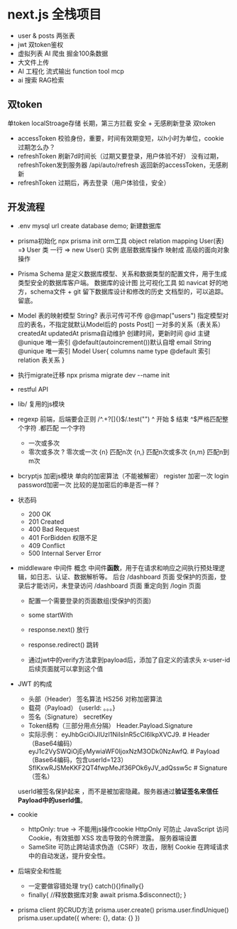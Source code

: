 # next.js 全栈项目

- user & posts 两张表
- jwt 双token鉴权
- 虚拟列表 
    AI 爬虫 掘金100条数据
- 大文件上传
- AI 工程化
    流式输出
    function tool
    mcp
- ai 搜索
    RAG检索

## 双token
单token localStroage存储 长期，第三方拦截
安全 + 无感刷新登录
双token
- accessToken 校验身份，重要，时间有效期变短，以h小时为单位，cookie
    过期怎么办？
- refreshToken 刷新7d时间长（过期又要登录，用户体验不好）
    没有过期，refreshToken发到服务器 /api/auto/refresh
    返回新的accessToken，无感刷新
- refreshToken 过期后，再去登录（用户体验佳，安全）

## 开发流程
- .env
    mysql url
    create database demo; 新建数据库
- prisma初始化
    npx prisma init
    orm工具
    object relation mapping
    User(表) =》 User 类
    一行     => new User() 实例
    底层数据库操作 映射成 高级的面向对象操作
- Prisma Schema 是定义数据库模型、关系和数据类型的配置文件，用于生成类型安全的数据库客户端。
    数据库的设计图
    比可视化工具 如 navicat 好的地方，schema文件 + git 留下数据库设计和修改的历史
    文档型的，可以追踪。留底。
- Model 表的映射模型
     String? 表示可传可不传
     @@map("users") 指定模型对应的表名，不指定就默认Model后的
     posts          Post[]  一对多的关系（表关系）
     createdAt updatedAt prisma自动维护 创建时间，更新时间
     @id 主键 @unique 唯一索引 @default(autoincrement())默认自增
     email          String     @unique 唯一索引 
    Model User{
        columns name type  @default
        索引
        relation 表关系
    }
- 执行migrate迁移
    npx prisma migrate dev --name init


- restful API
- lib/ 复用的js模块
- regexp
    前端，后端要会正则
    /^.+?[]{}$/.test("")
    ^ 开始 $ 结束 ^$严格匹配整个字符
    .都匹配 一个字符
    + 一次或多次
    * 零次或多次
    ? 零次或一次
    {n} 匹配n次
    {n,} 匹配n次或多次
    {n,m} 匹配n到m次
- bcryptjs 加密js模块 单向的加密算法（不能被解密）
    register 加密一次
    login password加密一次
    比较的是加密后的串是否一样？
- 状态码
    - 200 OK
    - 201 Created
    - 400 Bad Request
    - 401 ForBidden 权限不足
    - 409 Conflict
    - 500 Internal Server Error

- middleware 中间件 概念
    中间件**函数**，用于在请求和响应之间执行预处理逻辑，如日志、认证、数据解析等。
    后台 /dashboard 页面 受保护的页面，登录后才能访问，未登录访问 /dashboard 页面 重定向到 /login 页面
    - 配置一个需要登录的页面数组(受保护的页面)
    - some startWith
    - response.next() 放行
    - response.redirect() 跳转

    - 通过jwt中的verify方法拿到payload后，添加了自定义的请求头
        x-user-id
        后续页面就可以拿到这个值

- JWT 的构成
    - 头部（Header） 
        签名算法 HS256 对称加密算法
    - 载荷（Payload）
        {userId: 。。。}
    - 签名（Signature）
        secretKey
    - Token结构（三部分用点分隔）
        Header.Payload.Signature
    - 实际示例：
        eyJhbGciOiJIUzI1NiIsInR5cCI6IkpXVCJ9.           # Header（Base64编码）
        eyJ1c2VySWQiOjEyMywiaWF0IjoxNzM3ODk0NzAwfQ.   # Payload（Base64编码，包含userId=123）
        SflKxwRJSMeKKF2QT4fwpMeJf36POk6yJV_adQssw5c    # Signature（签名）
    
    userId被签名保护起来 ，而不是被加密隐藏。服务器通过**验证签名来信任Payload中的userId值**。

- cookie
    - httpOnly: true -> 不能用js操作cookie
    HttpOnly 可防止 JavaScript 访问 Cookie，有效抵御 XSS 攻击导致的令牌泄露。
    服务器端设置
    - SameSite 可防止跨站请求伪造（CSRF）攻击，限制 Cookie 在跨域请求中的自动发送，提升安全性。
- 后端安全和性能
    - 一定要做容错处理
        try{} catch(){}finally{}
    - finally{
        //释放数据库对象
        await prisma.$disconnect();
    } 
- prisma client 的CRUD方法
    prisma.user.create()
    prisma.user.findUnique()
    prisma.user.update({
        where: {},
        data: {}
    })
